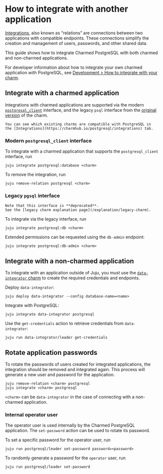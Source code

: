 # How to integrate with another application

[Integrations](https://juju.is/docs/juju/relation), also known as “relations” are connections between two applications with compatible endpoints. These connections simplify the creation and management of users, passwords, and other shared data.

This guide shows how to integrate Charmed PostgreSQL with both charmed and non-charmed applications.

For developer information about how to integrate your own charmed application with PostgreSQL, see [Development > How to integrate with your charm](/how-to/development/integrate-with-your-charm).

## Integrate with a charmed application

Integrations with charmed applications are supported via the modern [`postgresql_client`](https://github.com/canonical/charm-relation-interfaces/blob/main/interfaces/postgresql_client/v0/README.md) interface, and the legacy `psql` interface from the [original version](https://launchpad.net/postgresql-charm) of the charm.

```{note}
You can see which existing charms are compatible with PostgreSQL in the [Integrations](https://charmhub.io/postgresql/integrations) tab.
```

### Modern `postgresql_client` interface

To integrate with a charmed application that supports the `postgresql_client` interface, run

```text
juju integrate postgresql:database <charm>
```

To remove the integration, run

```text
juju remove-relation postgresql <charm>
```

### Legacy `pgsql` interface

```{caution}
Note that this interface is **deprecated**.
See the [legacy charm explanation page](/explanation/legacy-charm).
```

To integrate via the legacy interface, run

 ```text
juju integrate postgresql:db <charm>
```

Extended permissions can be requested using the `db-admin` endpoint:

```text
juju integrate postgresql:db-admin <charm>
```

## Integrate with a non-charmed application

To integrate with an application outside of Juju, you must use the [`data-integrator` charm](https://charmhub.io/data-integrator) to create the required credentials and endpoints.

Deploy `data-integrator`:
```text
juju deploy data-integrator --config database-name=<name>
```

Integrate with PostgreSQL:
```text
juju integrate data-integrator postgresql
```

Use the `get-credentials` action to retrieve credentials from `data-integrator`:
```text
juju run data-integrator/leader get-credentials
```

## Rotate application passwords
To rotate the passwords of users created for integrated applications, the integration should be removed and integrated again. This process will generate a new user and password for the application.

```text
juju remove-relation <charm> postgresql
juju integrate <charm> postgresql
```

`<charm>` can be `data-integrator` in the case of connecting with a non-charmed application.

### Internal operator user
The operator user is used internally by the Charmed PostgreSQL application. The `set-password` action can be used to rotate its password.

To set a specific password for the operator user, run
```text
juju run postgresql/leader set-password password=<password>
```

To randomly generate a password for the `operator` user, run
```text
juju run postgresql/leader set-password
```

